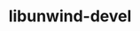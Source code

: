 ---
permalink: /engineering/projects/libunwind-devel/
project_link_name: libunwind-devel
project_url: n/a
statsAvailable: 'true'
title: libunwind-devel
---